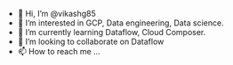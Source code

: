 - 👋 Hi, I’m @vikashg85
- 👀 I’m interested in GCP, Data engineering, Data science.
- 🌱 I’m currently learning Dataflow, Cloud Composer.
- 💞️ I’m looking to collaborate on Dataflow
- 📫 How to reach me ...

<!---
vikashg85/vikashg85 is a ✨ special ✨ repository because its `README.md` (this file) appears on your GitHub profile.
You can click the Preview link to take a look at your changes.
--->

